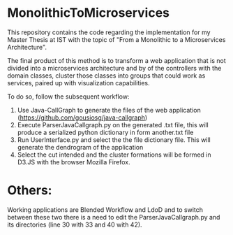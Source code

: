 # MonolithicToMicroservices

This repository contains the code regarding the implementation for my Master Thesis at IST with the topic of "From a Monolithic to a Microservices Architecture".

The final product of this method is to transform a web application that is not divided into a microservices architecture and by of the controllers with the domain classes, cluster those classes into groups that could work as services, paired up with visualization capabilities.

To do so, follow the subsequent workflow:
  1. Use Java-CallGraph to generate the files of the web application (https://github.com/gousiosg/java-callgraph)
  2. Execute ParserJavaCallgraph.py on the generated .txt file, this will produce a serialized python dictionary in form another.txt file
  3. Run UserInterface.py and select the the file dictionary file. This will generate the dendrogram of the application
  4. Select the cut intended and the cluster formations will be formed in D3.JS with the browser Mozilla Firefox.
  
# Others:
Working applications are Blended Workflow and LdoD and to switch between these two there is a need to edit the ParserJavaCallgraph.py and its directories (line 30 with 33 and 40 with 42).
